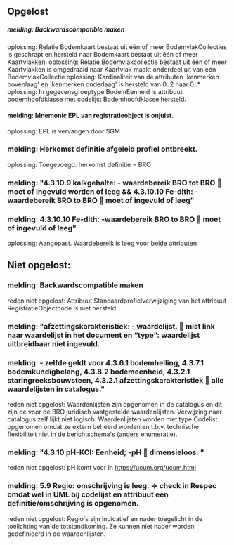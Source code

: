 ## Opgelost
##### melding: Backwardscompatible maken	
oplossing: Relatie Bodemkaart bestaat uit één of meer BodemvlakCollecties is geschrapt en hersteld naar Bodemkaart bestaat uit één of meer Kaartvlakken.
oplossing: Relatie Bodemvlakcollectie bestaat uit één of meer Kaartvlakken is omgedraaid naar Kaartvlak maakt onderdeel uit van één BodemvlakCollectie
oplossing: Kardinaliteit van de attributen 'kenmerken bovenlaag' en 'kenmerken onderlaag' is hersteld van 0..2 naar 0..*
oplossing: In gegevensgroeptype BodemEenheid is attribuut bodemhoofdklasse met codelijst Bodemhoofdklasse  hersteld.

#### melding: Mnemonic EPL van registratieobject is onjuist.	
oplossing: EPL is vervangen door SGM

### melding: Herkomst definitie afgeleid profiel ontbreekt.	
oplossing: Toegevoegd: herkomst definitie = BRO

### melding: "4.3.10.9 kalkgehalte: - waardebereik BRO tot BRO  moet of ingevuld worden of leeg && 4.3.10.10 Fe-dith: -waardebereik BRO to BRO  moet of ingevuld of leeg"	
### melding: 4.3.10.10 Fe-dith: -waardebereik BRO to BRO  moet of ingevuld of leeg" 
oplossing: Aangepast. Waardebereik is leeg voor beide attributen
	
## Niet opgelost:
### melding: Backwardscompatible maken	
reden niet opgelost: Attribuut Standaardprofielverwijziging van het attribuut RegistratieObjectcode is niet hersteld.

### melding: "afzettingskarakteristiek: - waardelijst.  mist link naar waardelijst in het document en “type”: waardelijst uitbreidbaar niet ingevuld.
### melding: - zelfde geldt voor 4.3.6.1 bodemhelling, 4.3.7.1 bodemkundigbelang, 4.3.8.2 bodemeenheid, 4.3.2.1 staringreeksbouwsteen, 4.3.2.1 afzettingskarakteristiek  alle waardelijsten in catalogus."	
reden niet opgelost: Waardenlijsten zijn opgenomen in de catalogus en dit zijn de voor de BRO juridisch vastgestelde waardenlijsten. Verwijzing naar catalogus zelf lijkt niet logisch. Waardenlijsten worden met type Codelist opgenomen omdat ze extern beheerd worden en t.b.v. technische flexibiliteit niet in de berichtschema's (anders enumeratie).

### melding: "4.3.10 pH-KCI: Eenheid; -pH  dimensieloos.  "	
reden niet opgelost: pH komt voor in https://ucum.org/ucum.html

### melding: 5.9 Regio: omschrijving is leeg.  -> check in Respec omdat wel in UML bij codelijst en attribuut een definitie/omschrijving is opgenomen. 	
reden niet opgelost: Regio's zijn indicatief en nader toegelicht in de toelichting van de totstandkoming. Ze kunnen niet nader worden gedefinieerd in de waardenlijsten.
